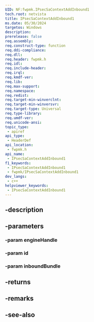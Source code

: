 ```yaml
---
UID: NF:fwpmk.IPsecSaContextAddInbound1
tech.root: netvista
title: IPsecSaContextAddInbound1
ms.date: 05/30/2024
targetos: Windows
description: 
prerelease: false
req.assembly: 
req.construct-type: function
req.ddi-compliance: 
req.dll: 
req.header: fwpmk.h
req.idl: 
req.include-header: 
req.irql: 
req.kmdf-ver: 
req.lib: 
req.max-support: 
req.namespace: 
req.redist: 
req.target-min-winverclnt: 
req.target-min-winversvr: 
req.target-type: Universal
req.type-library: 
req.umdf-ver: 
req.unicode-ansi: 
topic_type:
 - apiref
api_type:
 - HeaderDef
api_location:
 - fwpmk.h
api_name:
 - IPsecSaContextAddInbound1
f1_keywords:
 - IPsecSaContextAddInbound1
 - fwpmk/IPsecSaContextAddInbound1
dev_langs:
 - c++
helpviewer_keywords:
 - IPsecSaContextAddInbound1
---
```


## -description

## -parameters

### -param engineHandle

### -param id

### -param inboundBundle

## -returns

## -remarks

## -see-also

